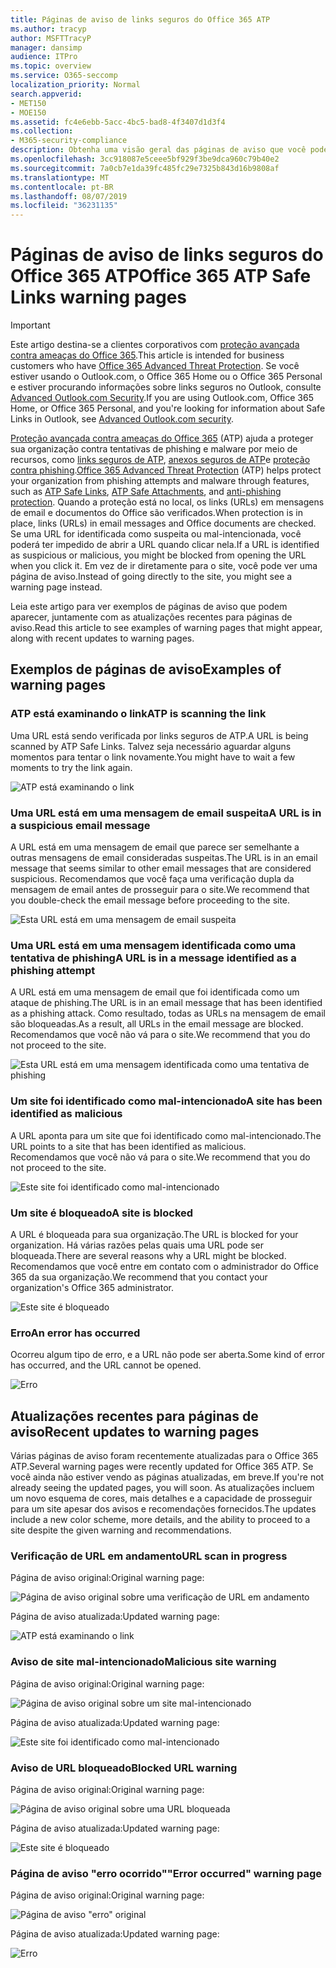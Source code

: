 ```yaml
---
title: Páginas de aviso de links seguros do Office 365 ATP
ms.author: tracyp
author: MSFTTracyP
manager: dansimp
audience: ITPro
ms.topic: overview
ms.service: O365-seccomp
localization_priority: Normal
search.appverid:
- MET150
- MOE150
ms.assetid: fc4e6ebb-5acc-4bc5-bad8-4f3407d1d3f4
ms.collection:
- M365-security-compliance
description: Obtenha uma visão geral das páginas de aviso que você pode ver quando a proteção avançada contra ameaças do Office 365 está no trabalho.
ms.openlocfilehash: 3cc918087e5ceee5bf929f3be9dca960c79b40e2
ms.sourcegitcommit: 7a0cb7e1da39fc485fc29e7325b843d16b9808af
ms.translationtype: MT
ms.contentlocale: pt-BR
ms.lasthandoff: 08/07/2019
ms.locfileid: "36231135"
---
```

# <a name="office-365-atp-safe-links-warning-pages"></a><span data-ttu-id="05a24-103">Páginas de aviso de links seguros do Office 365 ATP</span><span class="sxs-lookup"><span data-stu-id="05a24-103">Office 365 ATP Safe Links warning pages</span></span>

> [!IMPORTANT]
> <span data-ttu-id="05a24-104">Este artigo destina-se a clientes corporativos com [proteção avançada contra ameaças do Office 365](office-365-atp.md).</span><span class="sxs-lookup"><span data-stu-id="05a24-104">This article is intended for business customers who have [Office 365 Advanced Threat Protection](office-365-atp.md).</span></span> <span data-ttu-id="05a24-105">Se você estiver usando o Outlook.com, o Office 365 Home ou o Office 365 Personal e estiver procurando informações sobre links seguros no Outlook, consulte [Advanced Outlook.com Security](https://support.office.com/article/advanced-outlook-com-security-for-office-365-subscribers-882d2243-eab9-4545-a58a-b36fee4a46e2).</span><span class="sxs-lookup"><span data-stu-id="05a24-105">If you are using Outlook.com, Office 365 Home, or Office 365 Personal, and you're looking for information about Safe Links in Outlook, see [Advanced Outlook.com security](https://support.office.com/article/advanced-outlook-com-security-for-office-365-subscribers-882d2243-eab9-4545-a58a-b36fee4a46e2).</span></span>

<span data-ttu-id="05a24-106">[Proteção avançada contra ameaças do Office 365](office-365-atp.md) (ATP) ajuda a proteger sua organização contra tentativas de phishing e malware por meio de recursos, como [links seguros de ATP](atp-safe-links.md), [anexos seguros de ATP](atp-safe-attachments.md)e [proteção contra phishing](anti-phishing-protection.md).</span><span class="sxs-lookup"><span data-stu-id="05a24-106">[Office 365 Advanced Threat Protection](office-365-atp.md) (ATP) helps protect your organization from phishing attempts and malware through features, such as [ATP Safe Links](atp-safe-links.md), [ATP Safe Attachments](atp-safe-attachments.md), and [anti-phishing protection](anti-phishing-protection.md).</span></span> <span data-ttu-id="05a24-107">Quando a proteção está no local, os links (URLs) em mensagens de email e documentos do Office são verificados.</span><span class="sxs-lookup"><span data-stu-id="05a24-107">When protection is in place, links (URLs) in email messages and Office documents are checked.</span></span> <span data-ttu-id="05a24-108">Se uma URL for identificada como suspeita ou mal-intencionada, você poderá ter impedido de abrir a URL quando clicar nela.</span><span class="sxs-lookup"><span data-stu-id="05a24-108">If a URL is identified as suspicious or malicious, you might be blocked from opening the URL when you click it.</span></span> <span data-ttu-id="05a24-109">Em vez de ir diretamente para o site, você pode ver uma página de aviso.</span><span class="sxs-lookup"><span data-stu-id="05a24-109">Instead of going directly to the site, you might see a warning page instead.</span></span> 
  
<span data-ttu-id="05a24-110">Leia este artigo para ver exemplos de páginas de aviso que podem aparecer, juntamente com as atualizações recentes para páginas de aviso.</span><span class="sxs-lookup"><span data-stu-id="05a24-110">Read this article to see examples of warning pages that might appear, along with recent updates to warning pages.</span></span>
  
## <a name="examples-of-warning-pages"></a><span data-ttu-id="05a24-111">Exemplos de páginas de aviso</span><span class="sxs-lookup"><span data-stu-id="05a24-111">Examples of warning pages</span></span>

### <a name="atp-is-scanning-the-link"></a><span data-ttu-id="05a24-112">ATP está examinando o link</span><span class="sxs-lookup"><span data-stu-id="05a24-112">ATP is scanning the link</span></span>

<span data-ttu-id="05a24-113">Uma URL está sendo verificada por links seguros de ATP.</span><span class="sxs-lookup"><span data-stu-id="05a24-113">A URL is being scanned by ATP Safe Links.</span></span> <span data-ttu-id="05a24-114">Talvez seja necessário aguardar alguns momentos para tentar o link novamente.</span><span class="sxs-lookup"><span data-stu-id="05a24-114">You might have to wait a few moments to try the link again.</span></span>

![ATP está examinando o link](media/ee8dd5ed-6b91-4248-b054-12b719e8d0ed.png)

### <a name="a-url-is-in-a-suspicious-email-message"></a><span data-ttu-id="05a24-116">Uma URL está em uma mensagem de email suspeita</span><span class="sxs-lookup"><span data-stu-id="05a24-116">A URL is in a suspicious email message</span></span>

<span data-ttu-id="05a24-117">A URL está em uma mensagem de email que parece ser semelhante a outras mensagens de email consideradas suspeitas.</span><span class="sxs-lookup"><span data-stu-id="05a24-117">The URL is in an email message that seems similar to other email messages that are considered suspicious.</span></span> <span data-ttu-id="05a24-118">Recomendamos que você faça uma verificação dupla da mensagem de email antes de prosseguir para o site.</span><span class="sxs-lookup"><span data-stu-id="05a24-118">We recommend that you double-check the email message before proceeding to the site.</span></span>

![Esta URL está em uma mensagem de email suspeita](media/33f57923-23e3-4b0f-838b-6ad589ba897b.png)

### <a name="a-url-is-in-a-message-identified-as-a-phishing-attempt"></a><span data-ttu-id="05a24-120">Uma URL está em uma mensagem identificada como uma tentativa de phishing</span><span class="sxs-lookup"><span data-stu-id="05a24-120">A URL is in a message identified as a phishing attempt</span></span>

<span data-ttu-id="05a24-121">A URL está em uma mensagem de email que foi identificada como um ataque de phishing.</span><span class="sxs-lookup"><span data-stu-id="05a24-121">The URL is in an email message that has been identified as a phishing attack.</span></span> <span data-ttu-id="05a24-122">Como resultado, todas as URLs na mensagem de email são bloqueadas.</span><span class="sxs-lookup"><span data-stu-id="05a24-122">As a result, all URLs in the email message are blocked.</span></span> <span data-ttu-id="05a24-123">Recomendamos que você não vá para o site.</span><span class="sxs-lookup"><span data-stu-id="05a24-123">We recommend that you do not proceed to the site.</span></span>

![Esta URL está em uma mensagem identificada como uma tentativa de phishing](media/6e544a28-0604-4821-aba6-d5a57bb917e5.png)

### <a name="a-site-has-been-identified-as-malicious"></a><span data-ttu-id="05a24-125">Um site foi identificado como mal-intencionado</span><span class="sxs-lookup"><span data-stu-id="05a24-125">A site has been identified as malicious</span></span>

<span data-ttu-id="05a24-126">A URL aponta para um site que foi identificado como mal-intencionado.</span><span class="sxs-lookup"><span data-stu-id="05a24-126">The URL points to a site that has been identified as malicious.</span></span>  <br/> <span data-ttu-id="05a24-127">Recomendamos que você não vá para o site.</span><span class="sxs-lookup"><span data-stu-id="05a24-127">We recommend that you do not proceed to the site.</span></span>

![Este site foi identificado como mal-intencionado](media/058883c8-23f0-4672-9c1c-66b084796177.png)

### <a name="a-site-is-blocked"></a><span data-ttu-id="05a24-129">Um site é bloqueado</span><span class="sxs-lookup"><span data-stu-id="05a24-129">A site is blocked</span></span>

<span data-ttu-id="05a24-130">A URL é bloqueada para sua organização.</span><span class="sxs-lookup"><span data-stu-id="05a24-130">The URL is blocked for your organization.</span></span> <span data-ttu-id="05a24-131">Há várias razões pelas quais uma URL pode ser bloqueada.</span><span class="sxs-lookup"><span data-stu-id="05a24-131">There are several reasons why a URL might be blocked.</span></span> <span data-ttu-id="05a24-132">Recomendamos que você entre em contato com o administrador do Office 365 da sua organização.</span><span class="sxs-lookup"><span data-stu-id="05a24-132">We recommend that you contact your organization's Office 365 administrator.</span></span>

![Este site é bloqueado](media/6b4bda2d-a1e6-419e-8b10-588e83c3af3f.png)

### <a name="an-error-has-occurred"></a><span data-ttu-id="05a24-134">Erro</span><span class="sxs-lookup"><span data-stu-id="05a24-134">An error has occurred</span></span>

<span data-ttu-id="05a24-135">Ocorreu algum tipo de erro, e a URL não pode ser aberta.</span><span class="sxs-lookup"><span data-stu-id="05a24-135">Some kind of error has occurred, and the URL cannot be opened.</span></span>

![Erro](media/2f7465a4-1cf4-4c1c-b7d4-3c07e4b795b4.png)

## <a name="recent-updates-to-warning-pages"></a><span data-ttu-id="05a24-137">Atualizações recentes para páginas de aviso</span><span class="sxs-lookup"><span data-stu-id="05a24-137">Recent updates to warning pages</span></span>

<span data-ttu-id="05a24-138">Várias páginas de aviso foram recentemente atualizadas para o Office 365 ATP.</span><span class="sxs-lookup"><span data-stu-id="05a24-138">Several warning pages were recently updated for Office 365 ATP.</span></span> <span data-ttu-id="05a24-139">Se você ainda não estiver vendo as páginas atualizadas, em breve.</span><span class="sxs-lookup"><span data-stu-id="05a24-139">If you're not already seeing the updated pages, you will soon.</span></span> <span data-ttu-id="05a24-140">As atualizações incluem um novo esquema de cores, mais detalhes e a capacidade de prosseguir para um site apesar dos avisos e recomendações fornecidos.</span><span class="sxs-lookup"><span data-stu-id="05a24-140">The updates include a new color scheme, more details, and the ability to proceed to a site despite the given warning and recommendations.</span></span>

### <a name="url-scan-in-progress"></a><span data-ttu-id="05a24-141">Verificação de URL em andamento</span><span class="sxs-lookup"><span data-stu-id="05a24-141">URL scan in progress</span></span>

<span data-ttu-id="05a24-142">Página de aviso original:</span><span class="sxs-lookup"><span data-stu-id="05a24-142">Original warning page:</span></span>

![Página de aviso original sobre uma verificação de URL em andamento](media/04368763-763f-43d6-94a4-a48291d36893.png)

<span data-ttu-id="05a24-144">Página de aviso atualizada:</span><span class="sxs-lookup"><span data-stu-id="05a24-144">Updated warning page:</span></span>

![ATP está examinando o link](media/ee8dd5ed-6b91-4248-b054-12b719e8d0ed.png)

### <a name="malicious-site-warning"></a><span data-ttu-id="05a24-146">Aviso de site mal-intencionado</span><span class="sxs-lookup"><span data-stu-id="05a24-146">Malicious site warning</span></span>

<span data-ttu-id="05a24-147">Página de aviso original:</span><span class="sxs-lookup"><span data-stu-id="05a24-147">Original warning page:</span></span>

![Página de aviso original sobre um site mal-intencionado](media/b9efda09-6dd8-46ef-82cb-56e4d538b8f5.png)

<span data-ttu-id="05a24-149">Página de aviso atualizada:</span><span class="sxs-lookup"><span data-stu-id="05a24-149">Updated warning page:</span></span>

![Este site foi identificado como mal-intencionado](media/058883c8-23f0-4672-9c1c-66b084796177.png)

### <a name="blocked-url-warning"></a><span data-ttu-id="05a24-151">Aviso de URL bloqueado</span><span class="sxs-lookup"><span data-stu-id="05a24-151">Blocked URL warning</span></span>

<span data-ttu-id="05a24-152">Página de aviso original:</span><span class="sxs-lookup"><span data-stu-id="05a24-152">Original warning page:</span></span>

![Página de aviso original sobre uma URL bloqueada](media/3d6ba028-30bf-45fc-958e-d3aad3defc83.png)

<span data-ttu-id="05a24-154">Página de aviso atualizada:</span><span class="sxs-lookup"><span data-stu-id="05a24-154">Updated warning page:</span></span>

![Este site é bloqueado](media/6b4bda2d-a1e6-419e-8b10-588e83c3af3f.png)

### <a name="error-occurred-warning-page"></a><span data-ttu-id="05a24-156">Página de aviso "erro ocorrido"</span><span class="sxs-lookup"><span data-stu-id="05a24-156">"Error occurred" warning page</span></span>

<span data-ttu-id="05a24-157">Página de aviso original:</span><span class="sxs-lookup"><span data-stu-id="05a24-157">Original warning page:</span></span>

![Página de aviso "erro" original](media/9aaa4383-2f23-48be-bdaa-8efbcb2acc70.png)

<span data-ttu-id="05a24-159">Página de aviso atualizada:</span><span class="sxs-lookup"><span data-stu-id="05a24-159">Updated warning page:</span></span>

![Erro](media/2f7465a4-1cf4-4c1c-b7d4-3c07e4b795b4.png)
   
